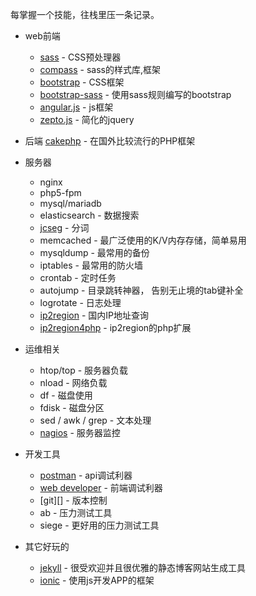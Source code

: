 每掌握一个技能，往栈里压一条记录。

* web前端
    - [sass][] - CSS预处理器
    - [compass][] - sass的样式库,框架
    - [bootstrap][] - CSS框架
    - [bootstrap-sass][] - 使用sass规则编写的bootstrap
    - [angular.js][] - js框架
    - [zepto.js][] - 简化的jquery
* 后端
    [cakephp][] - 在国外比较流行的PHP框架

* 服务器
    - nginx
    - php5-fpm
    - mysql/mariadb
    - elasticsearch - 数据搜索
    - [jcseg][] - 分词
    - memcached - 最广泛使用的K/V内存存储，简单易用
    - mysqldump - 最常用的备份
    - iptables - 最常用的防火墙
    - crontab - 定时任务
    - autojump - 目录跳转神器， 告别无止境的tab键补全
    - logrotate - 日志处理
    - [ip2region][] - 国内IP地址查询
    - [ip2region4php][] - ip2region的php扩展
	

* 运维相关
    - htop/top - 服务器负载
    - nload - 网络负载
    - df - 磁盘使用
    - fdisk - 磁盘分区
    - sed / awk / grep - 文本处理
    - [nagios][] - 服务器监控
	
* 开发工具
    - [postman][] - api调试利器
    - [web developer][] - 前端调试利器
    - [git][] - 版本控制
    - ab - 压力测试工具
    - siege - 更好用的压力测试工具
	
* 其它好玩的
    - [jekyll][] - 很受欢迎并且很优雅的静态博客网站生成工具
    - [ionic][] - 使用js开发APP的框架
	


[sass]: http://sass-lang.com/ 
[compass]: http://compass-style.org/
[bootstrap]: http://getbootstrap.com/
[bootstrap-sass]: https://github.com/twbs/bootstrap-sass
[angular.js]: https://angularjs.org/
[zepto.js]: http://zeptojs.com/
[cakephp]: http://cakephp.org/
[postman]: https://www.getpostman.com/
[web developer]: http://chrispederick.com/work/web-developer/
[jekyll]: https://jekyllrb.com/
[ionic]: http://ionicframework.com/
[nagios]: http://www.nagios.org/
[jcseg]: https://git.oschina.net/lionsoul/jcseg
[ip2region]: https://git.oschina.net/lionsoul/ip2region
[ip2region4php]: https://github.com/dongyado/ip2region
